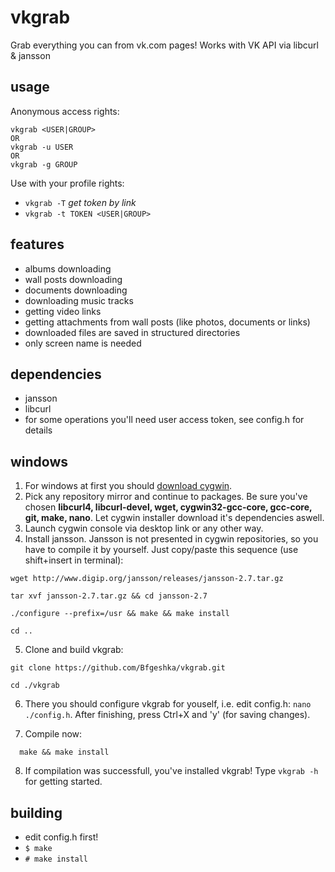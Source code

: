 # vkgrab
Grab everything you can from vk.com pages! Works with VK API via libcurl &amp; jansson

## usage
Anonymous access rights:
```
vkgrab <USER|GROUP>
OR
vkgrab -u USER
OR
vkgrab -g GROUP
```

Use with your profile rights:
* ```vkgrab -T``` *get token by link*
* ```vkgrab -t TOKEN <USER|GROUP>```


## features
* albums downloading
* wall posts downloading
* documents downloading
* downloading music tracks
* getting video links
* getting attachments from wall posts (like photos, documents or links)
* downloaded files are saved in structured directories
* only screen name is needed

## dependencies
* jansson
* libcurl
* for some operations you'll need user access token, see config.h for details

## windows
1. For windows at first you should [download cygwin](https://cygwin.com/install.html).
2. Pick any repository mirror and continue to packages. Be sure you've chosen **libcurl4, libcurl-devel, wget, cygwin32-gcc-core, gcc-core, git, make, nano**. Let cygwin installer download it's dependencies aswell.
3. Launch cygwin console via desktop link or any other way.
4. Install jansson. Jansson is not presented in cygwin repositories, so you have to compile it by yourself. Just copy/paste this sequence (use shift+insert in terminal):
  ```
  wget http://www.digip.org/jansson/releases/jansson-2.7.tar.gz

  tar xvf jansson-2.7.tar.gz && cd jansson-2.7

  ./configure --prefix=/usr && make && make install

  cd ..
  ```
5. Clone and build vkgrab:
  ```
  git clone https://github.com/Bfgeshka/vkgrab.git

  cd ./vkgrab
  ```

6. There you should configure vkgrab for youself, i.e. edit config.h: ```nano ./config.h```. After finishing, press Ctrl+X and 'y' (for saving changes).

7. Compile now:
```
  make && make install
```

8. If compilation was successfull, you've installed vkgrab! Type ```vkgrab -h``` for getting started.

## building
- edit config.h first!
- ```$ make```
- ```# make install```
